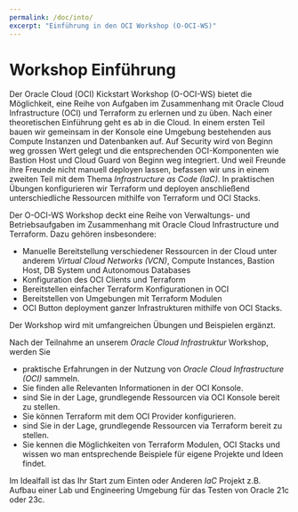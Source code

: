 ```yaml
---
permalink: /doc/into/
excerpt: "Einführung in den OCI Workshop (O-OCI-WS)"
---
```

<!-- markdownlint-disable MD013 -->
<!-- markdownlint-disable MD025 -->
<!-- markdownlint-disable MD033 -->
# Workshop Einführung

Der Oracle Cloud (OCI) Kickstart Workshop (O-OCI-WS) bietet die Möglichkeit,
eine Reihe von Aufgaben im Zusammenhang mit Oracle Cloud Infrastructure (OCI) und
Terraform zu erlernen und zu üben. Nach einer theoretischen Einführung geht es
ab in die Cloud. In einem ersten Teil bauen wir gemeinsam in der Konsole eine
Umgebung bestehenden aus Compute Instanzen und Datenbanken auf. Auf Security wird
von Beginn weg grossen Wert gelegt und die entsprechenden OCI-Komponenten wie
Bastion Host und Cloud Guard von Beginn weg integriert. Und weil Freunde ihre
Freunde nicht manuell deployen lassen, befassen wir uns in einem zweiten Teil
mit dem Thema *Infrastructure as Code (IaC)*. In praktischen Übungen konfigurieren
wir Terraform und deployen anschließend unterschiedliche Ressourcen mithilfe von
Terraform und OCI Stacks.

Der O-OCI-WS Workshop deckt eine Reihe von Verwaltungs- und Betriebsaufgaben im
Zusammenhang mit Oracle Cloud Infrastructure und Terraform. Dazu gehören insbesondere:

- Manuelle Bereitstellung verschiedener Ressourcen in der Cloud unter anderem
  *Virtual Cloud Networks (VCN)*, Compute Instances, Bastion Host, DB System und
  Autonomous Databases
- Konfiguration des OCI Clients und Terraform
- Bereitstellen einfacher Terraform Konfigurationen in OCI
- Bereitstellen von Umgebungen mit Terraform Modulen
- OCI Button deployment ganzer Infrastrukturen mithilfe von OCI Stacks.

Der Workshop wird mit umfangreichen Übungen und Beispielen ergänzt.

Nach der Teilnahme an unserem *Oracle Cloud Infrastruktur* Workshop, werden Sie

- praktische Erfahrungen in der Nutzung von *Oracle Cloud Infrastructure (OCI)* sammeln.
- Sie finden alle Relevanten Informationen in der OCI Konsole.
- sind Sie in der Lage, grundlegende Ressourcen via OCI Konsole bereit zu stellen.
- Sie können Terraform mit dem OCI Provider konfigurieren.
- sind Sie in der Lage, grundlegende Ressourcen via Terraform bereit zu stellen.
- Sie kennen die Möglichkeiten von Terraform Modulen, OCI Stacks und wissen wo man
  entsprechende Beispiele für eigene Projekte und Ideen findet.

Im Idealfall ist das Ihr Start zum Einten oder Anderen *IaC* Projekt z.B. Aufbau
einer Lab und Engineering Umgebung für das Testen von Oracle 21c oder 23c.
